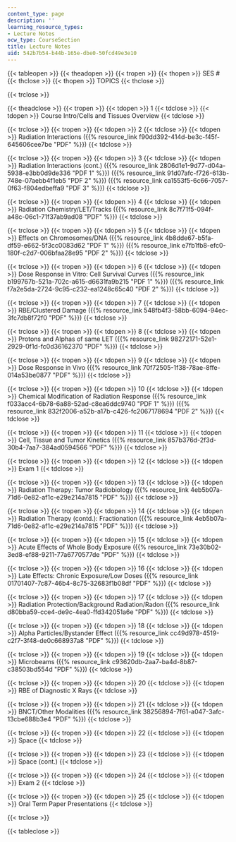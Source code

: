 ```yaml
---
content_type: page
description: ''
learning_resource_types:
- Lecture Notes
ocw_type: CourseSection
title: Lecture Notes
uid: 542b7b54-b44b-165e-dbe0-50fcd49e3e10
---
```


{{< tableopen >}}
{{< theadopen >}}
{{< tropen >}}
{{< thopen >}}
SES #
{{< thclose >}}
{{< thopen >}}
TOPICS
{{< thclose >}}

{{< trclose >}}

{{< theadclose >}}
{{< tropen >}}
{{< tdopen >}}
1
{{< tdclose >}}
{{< tdopen >}}
Course Intro/Cells and Tissues Overview
{{< tdclose >}}

{{< trclose >}}
{{< tropen >}}
{{< tdopen >}}
2
{{< tdclose >}}
{{< tdopen >}}
Radiation Interactions ({{% resource_link f90dd392-414d-be3c-f45f-645606cee7be "PDF" %}})
{{< tdclose >}}

{{< trclose >}}
{{< tropen >}}
{{< tdopen >}}
3
{{< tdclose >}}
{{< tdopen >}}
Radiation Interactions (cont.) ({{% resource_link 2806d1e1-9d77-d04a-5938-e3bb0d9de336 "PDF 1" %}}) ({{% resource_link 91d07afc-f726-613b-748e-07aebb4f1eb5 "PDF 2" %}}) ({{% resource_link ca1553f5-6c66-7057-0f63-f804edbeffa9 "PDF 3" %}})
{{< tdclose >}}

{{< trclose >}}
{{< tropen >}}
{{< tdopen >}}
4
{{< tdclose >}}
{{< tdopen >}}
Radiation Chemistry/LET/Tracks ({{% resource_link 8c7f71f5-094f-a48c-06c1-71f37ab9ad08 "PDF" %}})
{{< tdclose >}}

{{< trclose >}}
{{< tropen >}}
{{< tdopen >}}
5
{{< tdclose >}}
{{< tdopen >}}
Effects on Chromosomes/DNA ({{% resource_link 4b8dde67-b5fa-df59-e662-5f3cc0083d62 "PDF 1" %}}) ({{% resource_link e7fb1fb8-efc0-180f-c2d7-006bfaa28e95 "PDF 2" %}})
{{< tdclose >}}

{{< trclose >}}
{{< tropen >}}
{{< tdopen >}}
6
{{< tdclose >}}
{{< tdopen >}}
Dose Response in Vitro: Cell Survival Curves ({{% resource_link b199767b-521a-702c-a615-d6631fa9b215 "PDF 1" %}}) ({{% resource_link f7a2e5da-2724-9c95-c232-ea1248c65c40 "PDF 2" %}})
{{< tdclose >}}

{{< trclose >}}
{{< tropen >}}
{{< tdopen >}}
7
{{< tdclose >}}
{{< tdopen >}}
RBE/Clustered Damage ({{% resource_link 548fb4f3-58bb-6094-94ec-3fc7db8f72f0 "PDF" %}})
{{< tdclose >}}

{{< trclose >}}
{{< tropen >}}
{{< tdopen >}}
8
{{< tdclose >}}
{{< tdopen >}}
Protons and Alphas of same LET ({{% resource_link 98272171-52e1-2929-0f1d-fc0d36162370 "PDF" %}})
{{< tdclose >}}

{{< trclose >}}
{{< tropen >}}
{{< tdopen >}}
9
{{< tdclose >}}
{{< tdopen >}}
Dose Response in Vivo ({{% resource_link 70f72505-1f38-78ae-8ffe-014a53be0877 "PDF" %}})
{{< tdclose >}}

{{< trclose >}}
{{< tropen >}}
{{< tdopen >}}
10
{{< tdclose >}}
{{< tdopen >}}
Chemical Modification of Radiation Response ({{% resource_link f033acc4-6b78-6a88-52ad-c8ea6ddc9740 "PDF 1" %}}) ({{% resource_link 832f2006-a52b-a17b-c426-fc2067178694 "PDF 2" %}})
{{< tdclose >}}

{{< trclose >}}
{{< tropen >}}
{{< tdopen >}}
11
{{< tdclose >}}
{{< tdopen >}}
Cell, Tissue and Tumor Kinetics ({{% resource_link 857b376d-2f3d-30b4-7aa7-384ad0594566 "PDF" %}})
{{< tdclose >}}

{{< trclose >}}
{{< tropen >}}
{{< tdopen >}}
12
{{< tdclose >}}
{{< tdopen >}}
Exam 1
{{< tdclose >}}

{{< trclose >}}
{{< tropen >}}
{{< tdopen >}}
13
{{< tdclose >}}
{{< tdopen >}}
Radiation Therapy: Tumor Radiobiology ({{% resource_link 4eb5b07a-71d6-0e82-af1c-e29e214a7815 "PDF" %}})
{{< tdclose >}}

{{< trclose >}}
{{< tropen >}}
{{< tdopen >}}
14
{{< tdclose >}}
{{< tdopen >}}
Radiation Therapy (contd.): Fractionation ({{% resource_link 4eb5b07a-71d6-0e82-af1c-e29e214a7815 "PDF" %}})
{{< tdclose >}}

{{< trclose >}}
{{< tropen >}}
{{< tdopen >}}
15
{{< tdclose >}}
{{< tdopen >}}
Acute Effects of Whole Body Exposure ({{% resource_link 73e30b02-3ed8-ef88-9211-77a6770577de "PDF" %}})
{{< tdclose >}}

{{< trclose >}}
{{< tropen >}}
{{< tdopen >}}
16
{{< tdclose >}}
{{< tdopen >}}
Late Effects: Chronic Exposure/Low Doses ({{% resource_link 01701407-7c87-46b4-8c75-32683f1b08df "PDF" %}})
{{< tdclose >}}

{{< trclose >}}
{{< tropen >}}
{{< tdopen >}}
17
{{< tdclose >}}
{{< tdopen >}}
Radiation Protection/Background Radiation/Radon ({{% resource_link d80bba59-cce4-de9c-4ea0-ffd342051a6e "PDF" %}})
{{< tdclose >}}

{{< trclose >}}
{{< tropen >}}
{{< tdopen >}}
18
{{< tdclose >}}
{{< tdopen >}}
Alpha Particles/Bystander Effect ({{% resource_link cc49d978-4519-c2f7-3f48-de0c668937a8 "PDF" %}})
{{< tdclose >}}

{{< trclose >}}
{{< tropen >}}
{{< tdopen >}}
19
{{< tdclose >}}
{{< tdopen >}}
Microbeams ({{% resource_link c93620db-2aa7-ba4d-8b87-c38503bd554d "PDF" %}})
{{< tdclose >}}

{{< trclose >}}
{{< tropen >}}
{{< tdopen >}}
20
{{< tdclose >}}
{{< tdopen >}}
RBE of Diagnostic X Rays
{{< tdclose >}}

{{< trclose >}}
{{< tropen >}}
{{< tdopen >}}
21
{{< tdclose >}}
{{< tdopen >}}
BNCT/Other Modalities ({{% resource_link 38256894-7f61-a047-3afc-13cbe688b3e4 "PDF" %}})
{{< tdclose >}}

{{< trclose >}}
{{< tropen >}}
{{< tdopen >}}
22
{{< tdclose >}}
{{< tdopen >}}
Space
{{< tdclose >}}

{{< trclose >}}
{{< tropen >}}
{{< tdopen >}}
23
{{< tdclose >}}
{{< tdopen >}}
Space (cont.)
{{< tdclose >}}

{{< trclose >}}
{{< tropen >}}
{{< tdopen >}}
24
{{< tdclose >}}
{{< tdopen >}}
Exam 2
{{< tdclose >}}

{{< trclose >}}
{{< tropen >}}
{{< tdopen >}}
25
{{< tdclose >}}
{{< tdopen >}}
Oral Term Paper Presentations
{{< tdclose >}}

{{< trclose >}}

{{< tableclose >}}